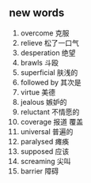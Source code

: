 ## new words

1. overcome 克服
2. relieve 松了一口气
3. desperation 绝望
4. brawls 斗殴
5. superficial 肤浅的
6. followed by 其次是
7. virtue 美德
8. jealous 嫉妒的
9. reluctant 不情愿的
10. coverage 报道 覆盖
11. universal 普遍的
12. paralysed 瘫痪
13. supposed 应该
14. screaming 尖叫
15. barrier 障碍
